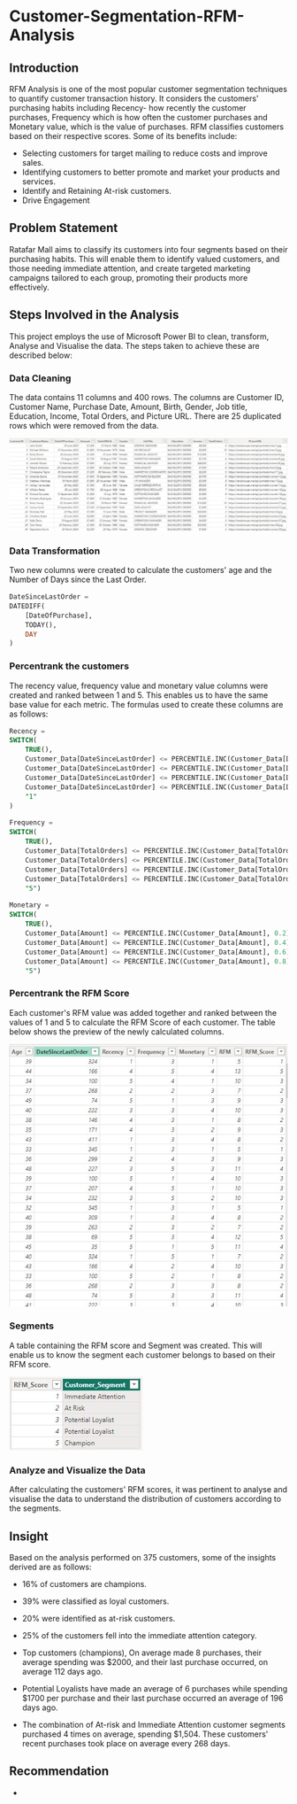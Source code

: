 # Customer-Segmentation-RFM-Analysis

## Introduction

RFM Analysis is one of the most popular customer segmentation techniques to quantify customer transaction history. It considers the customers' purchasing habits including Recency- how recently the customer purchases, Frequency which is how often the customer purchases and Monetary value, which is the value of purchases.  RFM classifies customers based on their respective scores.
Some of its benefits include:
-	Selecting customers for target mailing to reduce costs and improve sales.
-	Identifying customers to better promote and market your products and services.
-	Identify and Retaining At-risk customers.
-	Drive Engagement
  
## Problem Statement
Ratafar Mall aims to classify its customers into four segments based on their purchasing habits. This will enable them to identify valued customers, and those needing immediate attention, and create targeted marketing campaigns tailored to each group, promoting their products more effectively.

## Steps Involved in the Analysis
This project employs the use of Microsoft Power BI to clean, transform, Analyse and Visualise the data. The steps taken to achieve these are described below:

### Data Cleaning 

The data contains 11 columns and 400 rows. The columns are Customer ID, Customer Name, Purchase Date, Amount, Birth, Gender, Job title, Education, Income, Total Orders, and Picture URL. There are 25 duplicated rows which were removed from the data.

![](https://github.com/Ratafar22/Customer-Segmentation-RFM-Analysis/blob/main/Pictures/DataPreview.JPG)

### Data Transformation

Two new columns were created to calculate the customers' age and the Number of Days since the Last Order.
```sql
DateSinceLastOrder = 
DATEDIFF(
    [DateOfPurchase], 
    TODAY(),
    DAY
)
```
### Percentrank the customers

The recency value, frequency value and monetary value columns were created and ranked between 1 and 5. This enables us to have the same base value for each metric. 
The formulas used to create these columns are as follows:
```sql
Recency = 
SWITCH(
    TRUE(),
    Customer_Data[DateSinceLastOrder] <= PERCENTILE.INC(Customer_Data[DateSinceLastOrder],0.2),"5",
    Customer_Data[DateSinceLastOrder] <= PERCENTILE.INC(Customer_Data[DateSinceLastOrder],0.4),"4",
    Customer_Data[DateSinceLastOrder] <= PERCENTILE.INC(Customer_Data[DateSinceLastOrder],0.6),"3",
    Customer_Data[DateSinceLastOrder] <= PERCENTILE.INC(Customer_Data[DateSinceLastOrder],0.8),"2",
    "1"
)
```
```sql
Frequency = 
SWITCH(
    TRUE(),
    Customer_Data[TotalOrders] <= PERCENTILE.INC(Customer_Data[TotalOrders], 0.2), "1",
    Customer_Data[TotalOrders] <= PERCENTILE.INC(Customer_Data[TotalOrders], 0.4), "2",
    Customer_Data[TotalOrders] <= PERCENTILE.INC(Customer_Data[TotalOrders], 0.6), "3",
    Customer_Data[TotalOrders] <= PERCENTILE.INC(Customer_Data[TotalOrders], 0.8), "4",
    "5")
```
```sql
Monetary = 
SWITCH(
    TRUE(),
    Customer_Data[Amount] <= PERCENTILE.INC(Customer_Data[Amount], 0.2), "1",
    Customer_Data[Amount] <= PERCENTILE.INC(Customer_Data[Amount], 0.4), "2",
    Customer_Data[Amount] <= PERCENTILE.INC(Customer_Data[Amount], 0.6), "3",
    Customer_Data[Amount] <= PERCENTILE.INC(Customer_Data[Amount], 0.8), "4",
    "5")
```
### Percentrank the RFM Score

Each customer's RFM value was added together and ranked between the values of 1 and 5 to calculate the RFM Score of each customer. The table below shows the preview of the newly calculated columns.

![](https://github.com/Ratafar22/Customer-Segmentation-RFM-Analysis/blob/main/Pictures/CalculatedColumns.JPG)

### Segments 
A table containing the RFM score and Segment was created. This will enable us to know the segment each customer belongs to based on their RFM score.

![](https://github.com/Ratafar22/Customer-Segmentation-RFM-Analysis/blob/main/Pictures/SegmentTable.JPG)

### Analyze and Visualize the Data

After calculating the customers' RFM scores, it was pertinent to analyse and visualise the data to understand the distribution of customers according to the segments.

## Insight
Based on the analysis performed on 375 customers, some of the insights derived are as follows:
-	16% of customers are champions.
-	39% were classified as loyal customers.
-	20% were identified as at-risk customers.
-	25% of the customers fell into the immediate attention category.
-	Top customers (champions), On average made 8 purchases, their average spending was $2000, and their last purchase occurred, on average 112 days ago. 

- Potential Loyalists have made an average of 6 purchases while spending $1700 per purchase and their last purchase occurred an average of 196 days ago.

- The combination of At-risk and Immediate Attention customer segments purchased 4 times on average, spending $1,504. These customers' recent purchases took place on average every 268 days.

## Recommendation
- 
